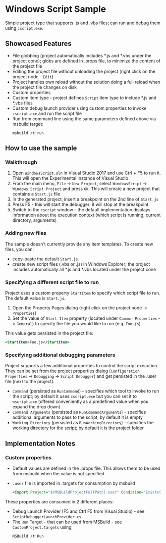 # Windows Script Sample
Simple project type that supports .js and .vbs files; can run and debug them using `cscript.exe`.

## Showcased Features
- File globbing (project automatically includes *.js and *.vbs under the project cone); globs are defined in .props file, to minimize the content of the project file
- Editing the project file without unloading the project (right click on the project node - `Edit`)
- Project handles own reload without the solution doing a full reload when the project file changes on disk
- Custom properties
- Custom item type - project defines `Script` item type to include *.js and *.vbs files 
- Custom debug launch provider using custom properties to invoke `cscript.exe` and run the script file
- Run from command line using the same parameters defined above via msbuild target:
  ```
  msbuild /t:run
  ```

## How to use the sample
### Walkthrough
1. Open `WindowsScript.sln` in Visual Studio 2017 and use Ctrl + F5 to run it. This will open the Experimental instance of Visual Studio
2. From the main menu, `File` -> `New Project`, select `WindowsScript` -> `Windows Script Project` and press `OK`. This will create a new project that contains a `Start.js` file
3. In the generated project, insert a breakpoint on the 2nd line of `Start.js`
4. Press F5 - this will start the debugger; it will stop at the breakpoint
5. Switch to the `cscript` window - the default implementation displays information about the execution context (which script is running, current directory, arguments)

### Adding new files
The sample doesn't currently provide any item templates. To create new files, you can:
- copy-paste the default `Start.js`
- create new script files (.vbs or .js) in Windows Explorer; the project includes automatically all *.js and *.vbs located under the project cone

### Specifying a different script file to run
Project uses a custom property `StartItem` to specify which script file to run. The default value is `Start.js`.

1. Open the Property Pages dialog (right click on the project node -> `Properties`)
2. Set the value of `Start Item` property (located under `Common Properties` -> `General`) to specify the file you would like to run (e.g. `Foo.js`)

This value gets persisted in the project file:
```xml
<StartItem>Foo.js</StartItem>
```

### Specifying additional debugging parameters
Project supports a few additional properties to control the script execution.
They can be set from the project properties dialog (`Configuration Properties` -> `Debugging` -> `Script Debugger`) and get persisted in the .user file (next to the project).

- `Command` (persisted as `RunCommand`) - specifies which tool to invoke to run the script; by default it uses `cscript.exe` but you can set it to `wscript.exe` (offered conveniently as a predefined value when you expand the drop down)
- `Command Arguments` (persisted as `RunCommandArguments`) - specifies additional arguments to pass to the script; by default it is empty
- `Working Directory` (persisted as `RunWorkingDirectory`) - specifies the working directory for the script; by default it is the project folder

## Implementation Notes
### Custom properties
- Default values are defined in the .props file. This allows them to be used from msbuild when the value is not specified.
- `.user` file is imported in .targets for consumption by msbuild

  ```xml
  <Import Project="$(MSBuildProjectFullPath).user" Condition="Exists('$(MSBuildProjectFullPath).user')" /> 
  ```

These properties are consumed in 2 different places:
- Debug Launch Provider (F5 and Ctrl F5 from Visual Studio) - see `ScriptDebuggerLaunchProvider.cs`
- The `Run` Target - that can be used from MSBuild - see `CustomProject.targets` using
  ```
  MSBuild /t:Run
  ```
  